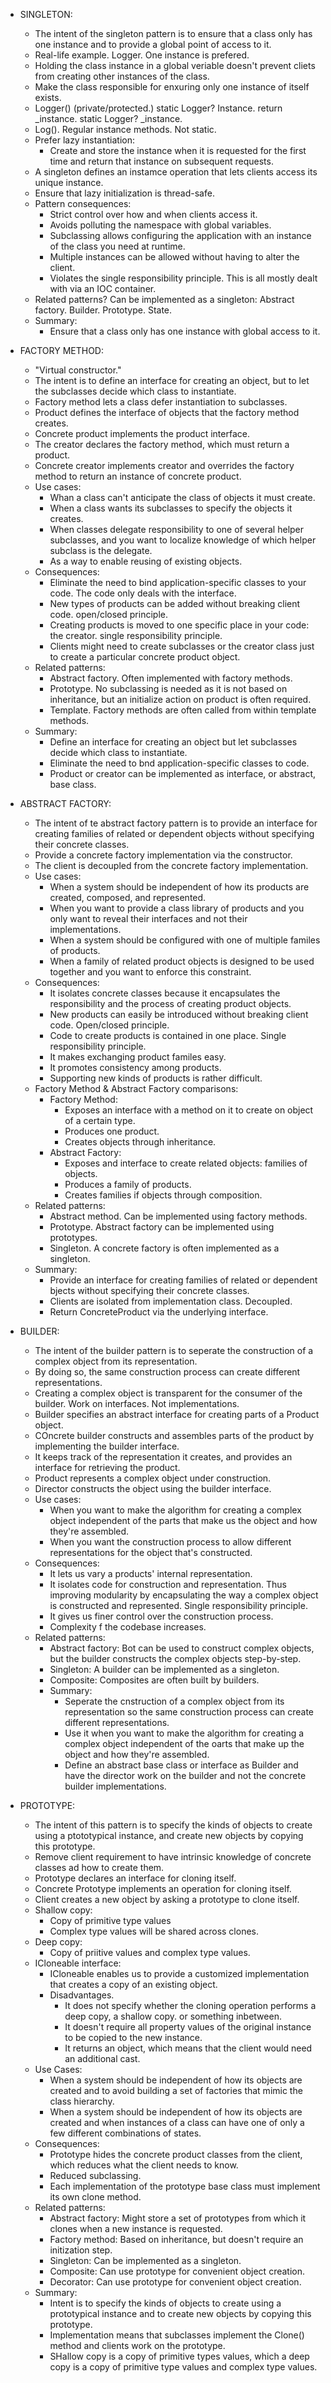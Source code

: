 - SINGLETON:
  - The intent of the singleton pattern is to ensure that a class only has one instance and to provide a global point of access to it.
  - Real-life example. Logger. One instance is prefered.
  - Holding the class instance in a global veriable doesn't prevent cliets from creating other instances of the class.
  - Make the class responsible for enxuring only one instance of itself exists.
  - Logger() (private/protected.) static Logger? Instance. return _instance. static Logger? _instance.
  - Log(). Regular instance methods. Not static.
  - Prefer lazy instantiation:
    - Create and store the instance when it is requested for the first time and return that instance on subsequent requests.
  - A singleton defines an instamce operation that lets clients access its unique instance.
  - Ensure that lazy initialization is thread-safe.
  - Pattern consequences:
    - Strict control over how and when clients access it.
    - Avoids polluting the namespace with global variables.
    - Subclassing allows configuring the application with an instance of the class you need at runtime.
    - Multiple instances can be allowed without having to alter the client.
    - Violates the single responsibility principle. This is all mostly dealt with via an IOC container.
  - Related patterns? Can be implemented as a singleton: Abstract factory. Builder. Prototype. State.
  - Summary:
    - Ensure that a class only has one instance with global access to it.

- FACTORY METHOD:
  - "Virtual constructor."
  - The intent is to define an interface for creating an object, but to let the subclasses decide which class to instantiate. 
  - Factory method lets a class defer instantiation to subclasses.
  - Product defines the interface of objects that the factory method creates.
  - Concrete product implements the product interface.
  - The creator declares the factory method, which must return a product.
  - Concrete creator implements creator and overrides the factory method to return an instance of concrete product.
  - Use cases:
    - Whan a class can't anticipate the class of objects it must create.
    - When a class wants its subclasses to specify the objects it creates.
    - When classes delegate responsibility to one of several helper subclasses, and you want to localize knowledge of which helper subclass is the delegate.
    - As a way to enable reusing of existing objects.
  - Consequences:
    - Eliminate the need to bind application-specific classes to your code. The code only deals with the interface.
    - New types of products can be added without breaking client code. open/closed principle.
    - Creating products is moved to one specific place in your code: the creator. single responsibility principle.
    - Clients might need to create subclasses or the creator class just to create a particular concrete product object.
  - Related patterns:
    - Abstract factory. Often implemented with factory methods.
    - Prototype. No subclassing is needed as it is not based on inheritance, but an initialize action on product is often required.
    - Template. Factory methods are often called from within template methods. 
  - Summary:
    - Define an interface for creating an object but let subclasses decide which class to instantiate.
    - Eliminate the need to bnd application-specific classes to code.
    - Product or creator can be implemented as interface, or abstract, base class.

- ABSTRACT FACTORY:
  - The intent of te abstract factory pattern is to provide an interface for creating families of related or dependent objects without specifying their concrete classes.
  - Provide a concrete factory implementation via the constructor.
  - The client is decoupled from the concrete factory implementation.
  - Use cases:
    - When a system should be independent of how its products are created, composed, and represented.
    - When you want to provide a class library of products and you only want to reveal their interfaces and not their implementations.
    - When a system should be configured with one of multiple familes of products.
    - When a family of related product objects is designed to be used together and you want to enforce this constraint.
  - Consequences:
    - It isolates concrete classes because it encapsulates the responsibility and the process of creating product objects.
    - New products can easily be introduced without breaking client code. Open/closed principle.
    - Code to create products is contained in one place. Single responsibility principle.
    - It makes exchanging product familes easy.
    - It promotes consistency among products.
    - Supporting new kinds of products is rather difficult.
  - Factory Method & Abstract Factory comparisons:
    - Factory Method: 
      - Exposes an interface with a method on it to create on object of a certain type.
      - Produces one product.
      - Creates objects through inheritance.
    - Abstract Factory:
      - Exposes and interface to create related objects: families of objects.
      - Produces a family of products.
      - Creates families if objects through composition.
  - Related patterns:
    - Abstract method. Can be implemented using factory methods.
    - Prototype. Abstract factory can be implemented using prototypes.
    - Singleton. A concrete factory is often implemented as a singleton.
  - Summary:
    - Provide an interface for creating families of related or dependent bjects without specifying their concrete classes.
    - Clients are isolated from implementation class. Decoupled.
    - Return ConcreteProduct via the underlying interface.

- BUILDER:
  - The intent of the builder pattern is to seperate the construction of a complex object from its representation.
  - By doing so, the same construction process can create different representations.
  - Creating a complex object is transparent for the consumer of the builder. Work on interfaces. Not implementations.
  - Builder specifies an abstract interface for creating parts of a Product object.
  - COncrete builder constructs and assembles parts of the product by implementing the builder interface.
  - It keeps track of the representation it creates, and provides an interface for retrieving the product.
  - Product represents a complex object under construction.
  - Director constructs the object using the builder interface.
  - Use cases:
    - When you want to make the algorithm for creating a complex object independent of the parts that make us the object and how they're assembled.
    - When you want the construction process to allow different representations for the object that's constructed.
  - Consequences:
    - It lets us vary a products' internal representation.
    - It isolates code for construction and representation. Thus improving modularity by encapsulating the way a complex object is constructed and represented. Single responsibility principle.
    - It gives us finer control over the construction process.
    - Complexity f the codebase increases.
  - Related patterns:
    - Abstract factory: Bot can be used to construct complex objects, but the builder constructs the complex objects step-by-step.
    - Singleton: A builder can be implemented as a singleton.
    - Composite: Composites are often built by builders.
    - Summary:
      - Seperate the cnstruction of a complex object from its representation so the same construction process can create different representations.
      - Use it when you want to make the algorithm for creating a complex object independent of the oarts that make up the object and how they're assembled.
      - Define an abstract base class or interface as Builder and have the director work on the builder and not the concrete builder implementations.

- PROTOTYPE:
  - The intent of this pattern is to specify the kinds of objects to create using a ptototypical instance, and create new objects by copying this prototype.
  - Remove client requirement to have intrinsic knowledge of concrete classes ad how to create them.
  - Prototype declares an interface for cloning itself.
  - Concrete Prototype implements an operation for cloning itself.
  - Client creates a new object by asking a prototype to clone itself.
  - Shallow copy:
    - Copy of primitive type values
    - Complex type values will be shared across clones.
  - Deep copy:
    - Copy of priitive values and complex type values.
  - ICloneable interface:
    - ICloneable enables us to provide a customized implementation that creates a copy of an existing object.
    - Disadvantages. 
      - It does not specify whether the cloning operation performs a deep copy, a shallow copy. or something inbetween.
      - It doesn't require all property values of the original instance to be copied to the new instance.
      - It returns an object, which means that the client would need an additional cast.
  - Use Cases:
    - When a system should be independent of how its objects are created and to avoid building a set of factories that mimic the class hierarchy.
    - When a system should be independent of how its objects are created and when instances of a class can have one of only a few different combinations of states.
  - Consequences:
    - Prototype hides the concrete product classes from the client, which reduces what the client needs to know.
    - Reduced subclassing.
    - Each implementation of the prototype base class must implement its own clone method.
  - Related patterns:
    - Abstract factory: Might store a set of prototypes from which it clones when a new instance is requested.
    - Factory method: Based on inheritance, but doesn't require an initization step.
    - Singleton: Can be implemented as a singleton.
    - Composite: Can use prototype for convenient object creation.
    - Decorator: Can use prototype for convenient object creation.
  - Summary:
    - Intent is to specify the kinds of objects to create using a prototypical instance and to create new objects by copying this prototype.
    - Implementation means that subclasses implement the Clone() method and clients work on the prototype.
    - SHallow copy is a copy of primitive types values, which a deep copy is a copy of primitive type values and complex type values.